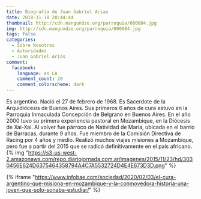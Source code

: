 ```yaml
---
title: Biografía de Juan Gabriel Arias
date: 2018-11-18 20:44:44
thumbnail: http://cdn.mangundze.org/parroquia/000004.jpg
img: http://cdn.mangundze.org/parroquia/000004.jpg
tags: false
categories:
  - Sobre Nosotros
  - Autoridades
  - Juan Gabriel Arias
comment:
  facebook:
    language: es_LA
    comment_count: 20
    comment_colorscheme: dark
---
```


Es argentino. Nació el 27 de febrero de 1968. Es Sacerdote de la Arquidiócesis de Buenos Aires. Sus primeros 6 años de cura estuvo en la Parroquia Inmaculada Concepción de Belgrano en Buenos Aires. En el año 2000 tuvo su primera experiencia pastoral en Mozambique, en la Diócesis de Xai-Xai. Al volver fue párroco de Natividad de María, ubicada en el barrio de Barracas, durante 9 años. Fue miembro de la Comisión Directiva de Racing por 4 años y medio. Realizó muchos viajes misiones a Mozambique, pero fue a partir del 2015 que se radicó definitivamente en el país africano.
{% img "https://s3-us-west-2.amazonaws.com/repo.diariojornada.com.ar/imagenes/2015/11/23/hd/3030456E624D6375464358794A4C7A5532724D4E4E673D3D.png" %}

{% iframe "https://www.infobae.com/sociedad/2020/02/03/el-cura-argentino-que-misiona-en-mozambique-y-la-conmovedora-historia-una-joven-que-solo-sonaba-estudiar/" %}